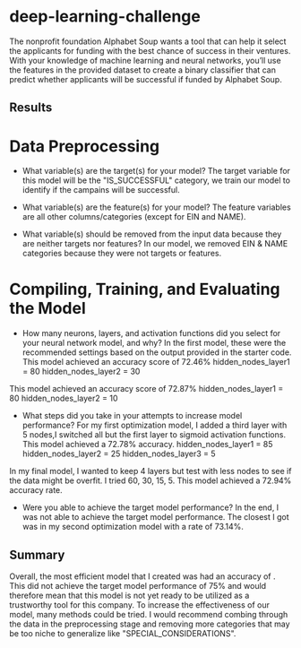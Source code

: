 # deep-learning-challenge

The nonprofit foundation Alphabet Soup wants a tool that can help it select the applicants for funding with the best chance of success in their ventures. With your knowledge of machine learning and neural networks, you’ll use the features in the provided dataset to create a binary classifier that can predict whether applicants will be successful if funded by Alphabet Soup.

## Results
# Data Preprocessing
* What variable(s) are the target(s) for your model?
  The target variable for this model will be the "IS_SUCCESSFUL" category, we train our model to identify if the campains will be successful.

* What variable(s) are the feature(s) for your model?
  The feature variables are all other columns/categories (except for EIN and NAME).

* What variable(s) should be removed from the input data because they are neither targets nor features?
  In our model, we removed EIN & NAME categories because they were not targets or features.

# Compiling, Training, and Evaluating the Model

* How many neurons, layers, and activation functions did you select for your neural network model, and why?
  In the first model, these were the recommended settings based on the output provided in the starter code.  This model achieved an accuracy score of 72.46%
  hidden_nodes_layer1 = 80
  hidden_nodes_layer2 = 30

This model achieved an accuracy score of 72.87%
hidden_nodes_layer1 = 80
hidden_nodes_layer2 = 10
  
* What steps did you take in your attempts to increase model performance?
For my first optimization model, I added a third layer with 5 nodes,I switched all but the first layer to sigmoid activation functions. This model achieved a 72.78% accuracy.
hidden_nodes_layer1 = 85
hidden_nodes_layer2 = 25
hidden_nodes_layer3 = 5



In my final model, I wanted to keep 4 layers but test with less nodes to see if the data might be overfit. I tried 60, 30, 15, 5. This model achieved a 72.94% accuracy rate.

* Were you able to achieve the target model performance?
In the end, I was not able to achieve the target model performance. The closest I got was in my second optimization model with a rate of 73.14%.

## Summary
Overall, the most efficient model that I created was had an accuracy of . 
This did not achieve the target model performance of 75% and would therefore mean that this model is not yet ready to be utilized as a trustworthy tool for this company.
To increase the effectiveness of our model, many methods could be tried. I would recommend combing through the data in the preprocessing stage and removing more categories that may be too niche to generalize like "SPECIAL_CONSIDERATIONS". 
